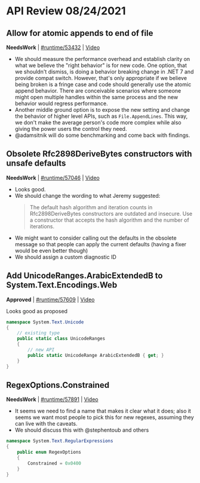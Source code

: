 # API Review 08/24/2021

## Allow for atomic appends to end of file

**NeedsWork** | [#runtime/53432](https://github.com/dotnet/runtime/issues/53432#issuecomment-904876479) | [Video](https://www.youtube.com/watch?v=6l_654hvx0g&t=0h0m0s)

* We should measure the performance overhead and establish clarity on what we believe the "right behavior" is for new code. One option, that we shouldn't dismiss, is doing a behavior breaking change in .NET 7 and provide compat switch. However, that's only appropriate if we believe being broken is a fringe case and code should generally use the atomic append behavior. There are conceivable scenarios where someone might open multiple handles within the same process and the new behavior would regress performance.
* Another middle ground option is to expose the new setting and change the behavior of higher level APIs, such as `File.AppendLines`. This way, we don't make the average person's code more complex while also giving the power users the control they need.
* @adamsitnik will do some benchmarking and come back with findings.
## Obsolete Rfc2898DeriveBytes constructors with unsafe defaults

**NeedsWork** | [#runtime/57046](https://github.com/dotnet/runtime/issues/57046#issuecomment-904885558) | [Video](https://www.youtube.com/watch?v=6l_654hvx0g&t=0h24m46s)

* Looks good.
* We should change the wording to what Jeremy suggested:
   > The default hash algorithm and iteration counts in Rfc2898DeriveBytes constructors are outdated and insecure. Use a constructor that accepts the hash algorithm and the number of iterations.
* We might want to consider calling out the defaults in the obsolete message so that people can apply the current defaults (having a fixer would be even better though)
* We should assign a custom diagnostic ID
## Add UnicodeRanges.ArabicExtendedB to System.Text.Encodings.Web

**Approved** | [#runtime/57609](https://github.com/dotnet/runtime/issues/57609#issuecomment-904887016) | [Video](https://www.youtube.com/watch?v=6l_654hvx0g&t=0h39m30s)

Looks good as proposed

```C#
namespace System.Text.Unicode
{
    // existing type
    public static class UnicodeRanges
    {
        // new API
        public static UnicodeRange ArabicExtendedB { get; }
    }
}
```
## RegexOptions.Constrained

**NeedsWork** | [#runtime/57891](https://github.com/dotnet/runtime/issues/57891#issuecomment-904900270) | [Video](https://www.youtube.com/watch?v=6l_654hvx0g&t=0h41m33s)

* It seems we need to find a name that makes it clear what it does; also it seems we want most people to pick this for new regexes, assuming they can live with the caveats.
* We should discuss this with @stephentoub and others

```C#
namespace System.Text.RegularExpressions
{
    public enum RegexOptions
    {
        Constrained = 0x0400
    }
}
```
